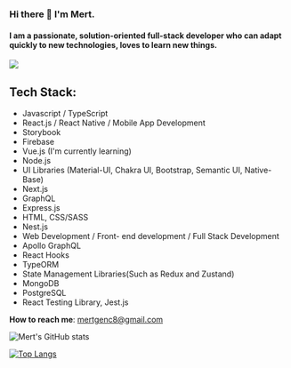 
### Hi there 👋 I'm Mert.

#### I am a passionate, solution-oriented full-stack developer who can adapt quickly to new technologies, loves to learn new things.

![](https://komarev.com/ghpvc/?username=vnylbscr)


## Tech Stack: 
 - Javascript / TypeScript
 - React.js / React Native / Mobile App Development
 - Storybook
 - Firebase
 - Vue.js (I'm currently learning)
 - Node.js
 - UI Libraries (Material-UI, Chakra UI, Bootstrap, Semantic UI, Native-Base)
 -  Next.js
 -  GraphQL
 -  Express.js
 -  HTML, CSS/SASS
 -  Nest.js
 -  Web Development / Front- end development / Full Stack Development
 - Apollo GraphQL
 -  React Hooks
 -  TypeORM
 -  State Management Libraries(Such as Redux and Zustand)
 - MongoDB
 - PostgreSQL
 - React Testing Library, Jest.js

**How to reach me**: mertgenc8@gmail.com

![Mert's GitHub stats](https://github-readme-stats.vercel.app/api?username=vnylbscr&hide=contribs,prs)

[![Top Langs](https://github-readme-stats.vercel.app/api/top-langs/?username=vnylbscr&layout=compact)](https://github.com/anuraghazra/github-readme-stats)




